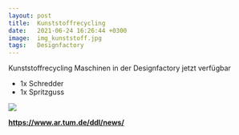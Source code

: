 ```yaml
---
layout: post
title:  Kunststoffrecycling
date:   2021-06-24 16:26:44 +0300
image:  img_kunststoff.jpg
tags:   Designfactory
---
```

 

Kunststoffrecycling Maschinen in der Designfactory jetzt verfügbar
 
* 1x Schredder
* 1x Spritzguss

![]({{site.baseurl}}/img/img_kunststoff.jpeg)



<b> https://www.ar.tum.de/ddl/news/ <b>